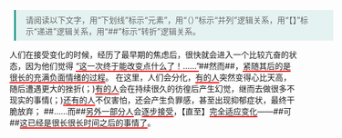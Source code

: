 <style>
.blockquote {
   margin-left:0.6em !important;
   padding:0.5em 1.2em !important;
   border-left:3px solid rgba(15,148,136,1) !important;
   width:560px !important;
   box-sizing:border-box !important;
   background-color:rgba(15,148,136,0.1) !important;
   color:#666 !important
}
.underline{
border-bottom:2px solid red;
}
</style>

<blockquote class="blockquote">请阅读以下文字，用“下划线”标示“元素”，用“（）”标示“并列”逻辑关系，用“【】”标示“递进”逻辑关系，用“##”标示“转折”逻辑关系。</blockquote>

人们在接受变化的时候，经历了最早期的焦虑后，很快就会进入一个比较亢奋的状态，因为他们觉得 <span class="underline">“这一次终于能改变点什么了！……”</span>\##然而\##，<span class="underline">紧随其后的是很长的充满负面情绪的过程</span>。
在这里，人们会分化，<span class="underline">有的人</span>突然变得心比天高，随后遭遇更大的挫折(；)<span class="underline">有的人</span>会在持续很久的彷徨后产生幻觉，继而去做很多不现实的事情(；)<span class="underline">还有的人</span>不仅害怕，还会产生负罪感，甚至出现抑郁症状，最终干脆放弃；
\##……而\##<span class="underline">另外一部分人</span>会<span class="underline">逐步接受</span>，【直至】<span class="underline">完全适应变化</span>——\##可\##<span class="underline">这已经是很长很长时间之后的事情了</span>。

